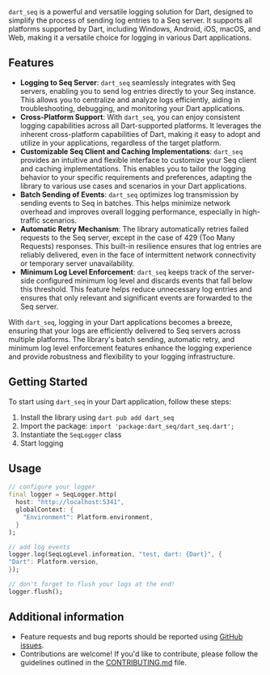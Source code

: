 `dart_seq` is a powerful and versatile logging solution for Dart, designed to simplify the process of sending log entries to a Seq server. It supports all platforms supported by Dart, including Windows, Android, iOS, macOS, and Web, making it a versatile choice for logging in various Dart applications.

## Features

- **Logging to Seq Server**: `dart_seq` seamlessly integrates with Seq servers, enabling you to send log entries directly to your Seq instance. This allows you to centralize and analyze logs efficiently, aiding in troubleshooting, debugging, and monitoring your Dart applications.
- **Cross-Platform Support**: With `dart_seq`, you can enjoy consistent logging capabilities across all Dart-supported platforms. It leverages the inherent cross-platform capabilities of Dart, making it easy to adopt and utilize in your applications, regardless of the target platform.
- **Customizable Seq Client and Caching Implementations**: `dart_seq` provides an intuitive and flexible interface to customize your Seq client and caching implementations. This enables you to tailor the logging behavior to your specific requirements and preferences, adapting the library to various use cases and scenarios in your Dart applications.
- **Batch Sending of Events**: `dart_seq` optimizes log transmission by sending events to Seq in batches. This helps minimize network overhead and improves overall logging performance, especially in high-traffic scenarios.
- **Automatic Retry Mechanism**: The library automatically retries failed requests to the Seq server, except in the case of 429 (Too Many Requests) responses. This built-in resilience ensures that log entries are reliably delivered, even in the face of intermittent network connectivity or temporary server unavailability.
- **Minimum Log Level Enforcement**: `dart_seq` keeps track of the server-side configured minimum log level and discards events that fall below this threshold. This feature helps reduce unnecessary log entries and ensures that only relevant and significant events are forwarded to the Seq server.

With `dart_seq`, logging in your Dart applications becomes a breeze, ensuring that your logs are efficiently delivered to Seq servers across multiple platforms.
The library's batch sending, automatic retry, and minimum log level enforcement features enhance the logging experience and provide robustness and flexibility to your logging infrastructure.

## Getting Started

To start using `dart_seq` in your Dart application, follow these steps:

1. Install the library using `dart pub add dart_seq`
2. Import the package: `import 'package:dart_seq/dart_seq.dart';`
3. Instantiate the `SeqLogger` class
4. Start logging

## Usage

```dart
// configure your logger
final logger = SeqLogger.http(
  host: "http://localhost:5341",
  globalContext: {
    "Environment": Platform.environment,
  }
);

// add log events
logger.log(SeqLogLevel.information, "test, dart: {Dart}", {
"Dart": Platform.version,
});

// don't forget to flush your logs at the end!
logger.flush();
```

## Additional information

- Feature requests and bug reports should be reported using [GitHub issues](https://github.com/ricardoboss/dart_seq/issues).
- Contributions are welcome! If you'd like to contribute, please follow the guidelines outlined in the [CONTRIBUTING.md](./CONTRIBUTING.md) file.
